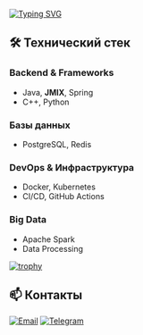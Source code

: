 [![Typing SVG](https://readme-typing-svg.demolab.com/?lines=Привет!+Меня+зовут+Никита;Добро+пожаловать+в+мой+профиль)](https://git.io/typing-svg)

## 🛠 Технический стек
### Backend & Frameworks
- Java, **JMIX**, Spring 
- С++, Python

### Базы данных
- PostgreSQL, Redis

### DevOps & Инфраструктура
- Docker, Kubernetes
- CI/CD, GitHub Actions

### Big Data
- Apache Spark
- Data Processing

[![trophy](https://github-profile-trophy.vercel.app/?username=NikitaPut&theme=dracula)](https://github.com/ryo-ma/github-profile-trophy)

## 📫 Контакты
[![Email](https://img.shields.io/badge/-nikita.putintsev@gmail.com-00ff00?style=for-the-badge&logo=gmail&logoColor=white&labelColor=000000)](nikita.putintsev@gmail.com)
[![Telegram](https://img.shields.io/badge/-Niki-0088cc?style=for-the-badge&logo=telegram&logoColor=white&labelColor=000000)](https://t.me/A_retired_smart_guy)


